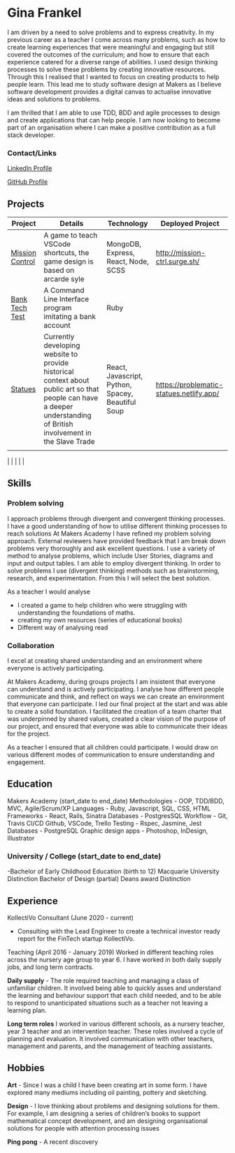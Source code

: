 # Gina Frankel

I am driven by a need to solve problems and to express creativity. In my previous career as a teacher I come across many problems, such as how to create learning experiences that were meaningful and engaging but still covered the outcomes of the curriculum; and how to ensure that each experience catered for a diverse range of abilities. I used design thinking processes to solve these problems by creating innovative resources. Through this I realised that I wanted to focus on creating products to help people learn. This lead me to study software design at Makers as I believe software development provides a digital canvas to actualise innovative ideas and solutions to problems.

I am thrilled that I am able to use TDD, BDD and agile processes to design and create applications that can help people. I am now looking to become part of an organisation where I can make a positive contribution as a full stack developer.

### Contact/Links

[LinkedIn Profile](https://www.linkedin.com/in/gina-frankel-a935961b0/)

[GitHub Profile](https://github.com/gina-frankel)

## Projects

| Project                                                           | Details                                                                                                                                           | Technology                                        | Deployed Project              |
| ----------------------------------------------------------------- | ------------------------------------------------------------------------------------------------------------------------------------------------- | ------------------------------------------------- | ----------------------------- |
| [Mission Control](https://github.com/tommyrharper/mission-ctrl)   | A game to teach VSCode shortcuts, the game design is based on arcarde syle                                                                        | MongoDB, Express, React, Node, SCSS               | http://mission-ctrl.surge.sh/ |
| [Bank Tech Test](https://github.com/Gina-Frankel/bank_tech_tests) | A Command Line Interface program imitating a bank account                                                                                         | Ruby                                              |                               |
| [Statues](https://github.com/Gina-Frankel/statues)                | Currently developing website to provide historical context about public art so that people can have a deeper understanding of British involvement in the Slave Trade | React, Javascript, Python, Spacey, Beautiful Soup |https://problematic-statues.netlify.app/                             |
|                                                                   |                                                                                                                                                   |                                                   |                               |

|                                                                   |                                                                                                                                                   |                                     |                               |

## Skills

### Problem solving

I approach problems through divergent and convergent thinking processes. I have a good understanding of how to utilise different thinking processes to reach solutions
At Makers Academy I have refined my problem solving approach. External reviewers have provided feedback that I am break down problems very thoroughly and ask excellent questions. I use a variety of method to analyse problems, which include User Stories, diagrams and input and output tables. I am able to employ divergent thinking. In order to solve problems I use (divergent thinking) methods such as brainstorming, research, and experimentation. From this I will select the best solution.

As a teacher I would analyse

- I created a game to help children who were struggling with understanding the foundations of maths.
- creating my own resources (series of educational books)
- Different way of analysing read

### Collaboration

I excel at creating shared understanding and an environment where everyone is actively participating.

At Makers Academy, during groups projects I am insistent that everyone can understand and is actively participating. I analyse how different people communicate and think, and reflect on ways we can create an environment that everyone can participate. I led our final project at the start and was able to create a solid foundation. I facilitated the creation of a team charter that was underpinned by shared values, created a clear vision of the purpose of our project, and ensured that everyone was able to communicate their ideas for the project.

As a teacher I ensured that all children could participate. I would draw on various different modes of communication to ensure understanding and engagement.

## Education

Makers Academy (start_date to end_date)
Methodologies - OOP, TDD/BDD, MVC, Agile/Scrum/XP
Languages - Ruby, Javascript, SQL, CSS, HTML
Frameworks - React, Rails, Sinatra
Databases - PostgresSQL
Workflow - Git, Travis CI/CD Github, VSCode, Trello
Testing - Rspec, Jasmine, Jest
Databases - PostgreSQL
Graphic design apps - Photoshop, InDesign, Illustrator

### University / College (start_date to end_date)

-Bachelor of Early Childhood Education (birth to 12) Macquarie University
Distinction
Bachelor of Design (partial)
Deans award
Distinction

## Experience

KollectiVo Consultant (June 2020 - current)

- Consulting with the Lead Engineer to create a technical investor ready report for the FinTech startup KollectiVo.

Teaching (April 2016 - January 2019)
Worked in different teaching roles across the nursery age group to year 6. I have worked in both daily supply jobs, and long term contracts.

**Daily supply** - The role required teaching and managing a class of unfamiliar children. It involved being able to quickly asses and understand the learning and behaviour support that each child needed, and to be able to respond to unanticipated situations such as a teacher not leaving a learning plan.

**Long term roles** I worked in various different schools, as a nursery teacher, year 3 teacher and an intervention teacher.
These roles involved a cycle of planning and evaluation. It involved communication with other teachers, management and parents, and the management of teaching assistants.

## Hobbies

**Art** - Since I was a child I have been creating art in some form. I have explored many mediums including oil painting, pottery and sketching.

**Design** - I love thinking about problems and designing solutions for them. For example, I am designing a series of children’s books to support mathematical concept development, and am designing organisational solutions for people with attention processing issues

**Ping pong** - A recent discovery
